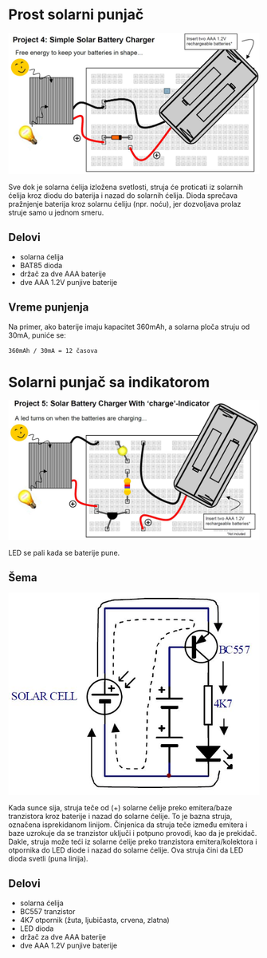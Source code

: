 # Prost solarni punjač

![](../slike/solarni-punjac.jpg)

Sve dok je solarna ćelija izložena svetlosti, struja će proticati iz solarnih ćelija kroz diodu do baterija i nazad do solarnih ćelija. Dioda sprečava pražnjenje baterija kroz solarnu ćeliju (npr. noću), jer dozvoljava prolaz struje samo u jednom smeru.

## Delovi

- solarna ćelija
- BAT85 dioda
- držač za dve AAA baterije
- dve AAA 1.2V punjive baterije

## Vreme punjenja

Na primer, ako baterije imaju kapacitet 360mAh, a solarna ploča struju od 30mA, puniće se:

```
360mAh / 30mA = 12 časova
```

# Solarni punjač sa indikatorom

![](../slike/solarni-punjac-indikator.jpg)

LED se pali kada se baterije pune.

## Šema

![](../slike/solarni-punjac-indikator-shema.jpg)

Kada sunce sija, struja teče od (+) solarne ćelije preko emitera/baze tranzistora kroz baterije i nazad do solarne ćelije. To je bazna struja, označena isprekidanom linijom. Činjenica da struja teče između emitera i baze uzrokuje da se tranzistor uključi i potpuno provodi, kao da je prekidač. Dakle, struja može teći iz solarne ćelije preko tranzistora emitera/kolektora i otpornika do LED diode i nazad do solarne ćelije. Ova struja čini da LED dioda svetli (puna linija).

## Delovi 

- solarna ćelija
- BC557 tranzistor
- 4K7 otpornik (žuta, ljubičasta, crvena, zlatna)
- LED dioda
- držač za dve AAA baterije
- dve AAA 1.2V punjive baterije

